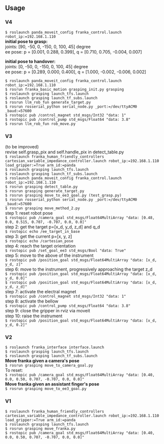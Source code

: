 ## Usage  
### V4  
`$ roslaunch panda_moveit_config franka_control.launch robot_ip:=192.168.1.110`  
__initial pose to grasp:__  
joints: [90, -50, 0, -150, 0, 100, 45] degree  
ee pose: p = [0.001, 0.288, 0.399], q = [0.710, 0.705, -0.004, 0.007]   

__initial pose to handover:__  
joints: [0, -50, 0, -150, 0, 100, 45] degree  
ee pose: p = [0.289, 0.000, 0.400], q = [1.000, -0.002, -0.006, 0.002]   

`$ roslaunch panda_moveit_config franka_control.launch robot_ip:=192.168.1.110`  
`$ rosrun franka_basic_motion grasping_init.py grasping`  
`$ roslaunch grasping launch_tfs.launch`  
`$ roslaunch grasping launch_tf_subs.launch`  
`$ rosrun llm_rob_fun generate_target.py`  
`$ rosrun rosserial_python serial_node.py _port:=/dev/ttyACM0 _baud:=57600`  
`$ rostopic pub /control_magnet std_msgs/Int32 "data: 1"`  
`$ rostopic pub /control_pump std_msgs/Float64 "data: 3.8"`  
`$ rosrun llm_rob_fun rob_move.py`  

### V3  
(to be improved)  
revise self.grasp\_pix and self.handle\_pix in detect_table.py   
`$ roslaunch franka_human_friendly_controllers cartesian_variable_impedance_controller.launch robot_ip:=192.168.1.110 load_gripper:=True arm_id:=panda`  
`$ roslaunch grasping launch_tfs.launch`  
`$ roslaunch grasping launch_tf_subs.launch`  
`$ roslaunch panda_moveit_config franka_control.launch robot_ip:=192.168.1.110`  
`$ rosrun grasping detect_table.py`  
`$ rosrun grasping generate_target.py`  
`$ rosrun grasping move_to_ee3_goal.py (test_grasp.py)`  
`$ rosrun rosserial_python serial_node.py _port:=/dev/ttyACM0 _baud:=57600`  
`$ rosrun grasping move_method_2.py`  
step 1: reset robot pose    
`$ rostopic pub /camera_goal std_msgs/Float64MultiArray "data: [0.48, 0.0, 0.515, 0.707, -0.707, 0.0, 0.0]" `  
step 2: get the target p=\[x\_d, y\_d, z\_d\] and q\_d  
`$ rostopic echo /ee_target_in_base`  
step 3: get the current p=\[x, y, z\]  
`$ rostopic echo /cartesian_pose`  
step 4: reach the target orientation  
`$ rostopic pub /set_goal_ee3 std_msgs/Bool "data: True" `  
step 5: move to the above of the instrument  
`$ rostopic pub /position_goal std_msgs/Float64MultiArray "data: [x_d, y_d, z]" `  
step 6: move to the instrument, progressively approaching the target z_d   
`$ rostopic pub /position_goal std_msgs/Float64MultiArray "data: [x_d, y_d, 0.0]" `  
`$ rostopic pub /position_goal std_msgs/Float64MultiArray "data: [x_d, y_d, z_d]" `  
step 7: activate the electral magnet  
`$ rostopic pub /control_magnet std_msgs/Int32 "data: 1"`  
step 8: activate the bellow  
`$ rostopic pub /control_pump std_msgs/Float64 "data: 3.8"`  
step 9: close the gripper in rviz via moveit  
step 10: raise the instrument  
`$ rostopic pub /position_goal std_msgs/Float64MultiArray "data: [x_d, y_d, 0.2]" `  

### V2  
`$ roslaunch franka_interface interface.launch`  
`$ roslaunch grasping launch_tfs.launch`  
`$ roslaunch grasping launch_tf_subs.launch`  
__Move franka given a camera's pose__  
`$ rosrun grasping move_to_camera_goal.py`  
To reset:  
`$ rostopic pub /camera_goal std_msgs/Float64MultiArray "data: [0.40, 0.0, 0.50, 0.707, -0.707, 0.0, 0.0]"`  
__Move franka given an assistant finger's pose__  
`$ rosrun grasping move_to_ee3_goal.py`  

### V1  
`$ roslaunch franka_human_friendly_controllers cartesian_variable_impedance_controller.launch robot_ip:=192.168.1.110 load_gripper:=True arm_id:=panda`  
`$ roslaunch grasping launch_tfs.launch`  
`$ rosrun grasping move_franka.py`  
`$ rostopic pub /camera_goal std_msgs/Float64MultiArray "data: [0.40, 0.0, 0.50, 0.707, -0.707, 0.0, 0.0]"`  



